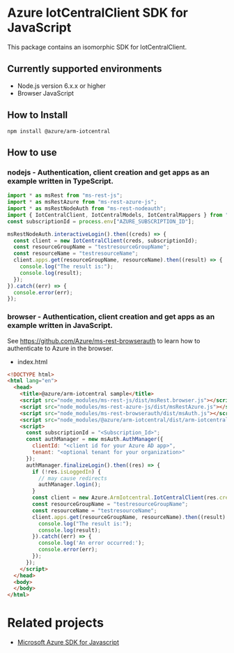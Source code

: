 # Azure IotCentralClient SDK for JavaScript
This package contains an isomorphic SDK for IotCentralClient.

## Currently supported environments
- Node.js version 6.x.x or higher
- Browser JavaScript

## How to Install
```
npm install @azure/arm-iotcentral
```


## How to use

### nodejs - Authentication, client creation and get apps as an example written in TypeScript.

```ts
import * as msRest from "ms-rest-js";
import * as msRestAzure from "ms-rest-azure-js";
import * as msRestNodeAuth from "ms-rest-nodeauth";
import { IotCentralClient, IotCentralModels, IotCentralMappers } from "@azure/arm-iotcentral";
const subscriptionId = process.env["AZURE_SUBSCRIPTION_ID"];

msRestNodeAuth.interactiveLogin().then((creds) => {
  const client = new IotCentralClient(creds, subscriptionId);
  const resourceGroupName = "testresourceGroupName";
  const resourceName = "testresourceName";
  client.apps.get(resourceGroupName, resourceName).then((result) => {
    console.log("The result is:");
    console.log(result);
  });
}).catch((err) => {
  console.error(err);
});
```

### browser - Authentication, client creation and get apps as an example written in JavaScript.
See https://github.com/Azure/ms-rest-browserauth to learn how to authenticate to Azure in the browser.

- index.html
```html
<!DOCTYPE html>
<html lang="en">
  <head>
    <title>@azure/arm-iotcentral sample</title>
    <script src="node_modules/ms-rest-js/dist/msRest.browser.js"></script>
    <script src="node_modules/ms-rest-azure-js/dist/msRestAzure.js"></script>
    <script src="node_modules/ms-rest-browserauth/dist/msAuth.js"></script>
    <script src="node_modules/@azure/arm-iotcentral/dist/arm-iotcentral.js"></script>
    <script>
      const subscriptionId = "<Subscription_Id>";
      const authManager = new msAuth.AuthManager({
        clientId: "<client id for your Azure AD app>",
        tenant: "<optional tenant for your organization>"
      });
      authManager.finalizeLogin().then((res) => {
        if (!res.isLoggedIn) {
          // may cause redirects
          authManager.login();
        }
        const client = new Azure.ArmIotcentral.IotCentralClient(res.creds, subscriptionId);
        const resourceGroupName = "testresourceGroupName";
        const resourceName = "testresourceName";
        client.apps.get(resourceGroupName, resourceName).then((result) => {
          console.log("The result is:");
          console.log(result);
        }).catch((err) => {
          console.log('An error occurred:');
          console.error(err);
        });
      });
    </script>
  </head>
  <body>
  </body>
</html>
```

# Related projects
 - [Microsoft Azure SDK for Javascript](https://github.com/Azure/azure-sdk-for-js)
